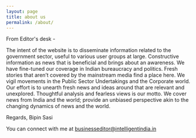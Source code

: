 ```yaml
---
layout: page
title: about us
permalink: /about/
---
```


 
From Editor's desk - 

The intent of the website is to disseminate information related to the government sector, useful to various user groups at large. Constructive information as news that is beneficial and brings about an awareness. We have fine-tuned our coverage in Indian bureaucracy and politics. Fresh stories that aren’t covered by the mainstream media find a place here. We vigil movements in the Public Sector Undertakings and the Corporate world. Our effort is to unearth fresh news and ideas around that are relevant and unexplored. Thoughtful analysis and fearless views is our motto. We cover news from India and the world; provide an unbiased perspective akin to the changing dynamics of news and the world.


Regards,
Bipin Sasi

You can connect with me at [businesseditor@intelligentindia.in](mailto:businesseditor@intelligentindia.in)
 